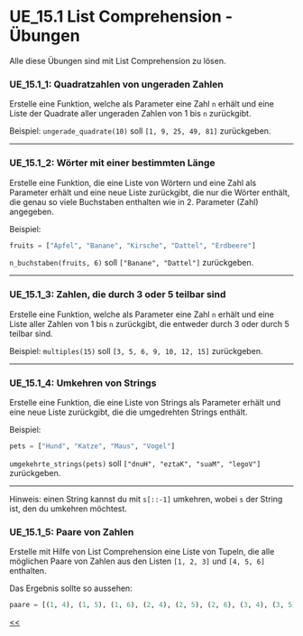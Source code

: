 # UE_15.1 List Comprehension - Übungen

Alle diese Übungen sind mit List Comprehension zu lösen.


### UE_15.1_1: Quadratzahlen von ungeraden Zahlen
Erstelle eine Funktion, welche als Parameter eine Zahl `n` erhält und 
eine Liste der Quadrate aller ungeraden Zahlen von 1 bis `n` zurückgibt.

Beispiel:
`ungerade_quadrate(10)` soll `[1, 9, 25, 49, 81]` zurückgeben.

---

### UE_15.1_2: Wörter mit einer bestimmten Länge
Erstelle eine Funktion, die eine Liste von Wörtern
und eine Zahl als Parameter erhält
und eine neue Liste zurückgibt, die nur die Wörter enthält,
die genau so viele Buchstaben enthalten wie 
in 2. Parameter (Zahl) angegeben.

Beispiel:
```python
fruits = ["Apfel", "Banane", "Kirsche", "Dattel", "Erdbeere"]
```

`n_buchstaben(fruits, 6)` soll `["Banane", "Dattel"]` zurückgeben.

---

### UE_15.1_3: Zahlen, die durch 3 oder 5 teilbar sind
Erstelle eine Funktion, welche als Parameter eine Zahl `n` erhält und
eine Liste aller Zahlen von 1 bis `n` zurückgibt,
die entweder durch 3 oder durch 5 teilbar sind.

Beispiel: `multiples(15)` soll `[3, 5, 6, 9, 10, 12, 15]` zurückgeben.

---

### UE_15.1_4: Umkehren von Strings

Erstelle eine Funktion, die eine Liste von Strings als Parameter erhält
und eine neue Liste zurückgibt, die die umgedrehten Strings enthält.

Beispiel:
```python
pets = ["Hund", "Katze", "Maus", "Vogel"]
```
`umgekehrte_strings(pets)` soll `["dnuH", "eztaK", "suaM", "legoV"]` zurückgeben.

---

Hinweis: einen String kannst du mit `s[::-1]` umkehren,
wobei `s` der String ist, den du umkehren möchtest.

### UE_15.1_5: Paare von Zahlen
Erstelle mit Hilfe von List Comprehension eine Liste von Tupeln, 
die alle möglichen Paare von Zahlen aus den Listen 
`[1, 2, 3]` und `[4, 5, 6]` enthalten. 

Das Ergebnis sollte so aussehen:
```python
paare = [(1, 4), (1, 5), (1, 6), (2, 4), (2, 5), (2, 6), (3, 4), (3, 5), (3, 6)]
```



[<<](../skriptum/15.1_list_comprehension.md)

